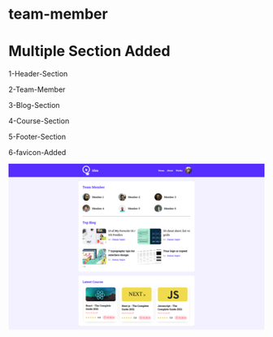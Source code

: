 # team-member

# Multiple Section Added

1-Header-Section

2-Team-Member

 3-Blog-Section

 4-Course-Section

 5-Footer-Section

6-favicon-Added

![Live-View](./images/full-website.png)
